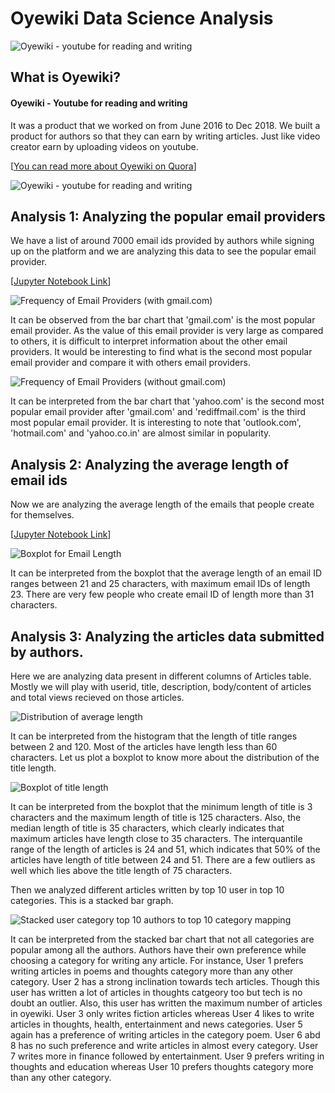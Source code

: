 # Oyewiki Data Science Analysis
  
![Oyewiki - youtube for reading and writing](https://github.com/chetnakhanna16/oyewiki_ds_analysis/blob/master/img/how-oyewiki-works.png)
  
## What is Oyewiki?
#### Oyewiki - Youtube for reading and writing

It was a product that we worked on from June 2016 to Dec 2018. 
We built a product for authors so that they can earn by writing articles. Just like video creator earn by uploading videos on youtube.

[[You can read more about Oyewiki on Quora](https://www.quora.com/search?q=oyewiki)]

![Oyewiki - youtube for reading and writing](https://github.com/chetnakhanna16/oyewiki_ds_analysis/blob/master/img/oyewiki_home_page.png)

## Analysis 1: Analyzing the popular email providers 
We have a list of around 7000 email ids provided by authors while signing up on the platform and we are analyzing this data to see the popular email provider. 

[[Jupyter Notebook Link](https://github.com/chetnakhanna16/oyewiki_ds_analysis/blob/master/email_list_analysis.ipynb)]

![Frequency of Email Providers (with gmail.com)](https://github.com/chetnakhanna16/oyewiki_ds_analysis/blob/master/img/barchart_email.png)

It can be observed from the bar chart that 'gmail.com' is the most popular email provider. As the value of this email provider is very large as compared to others, it is difficult to interpret information about the other email providers. It would be interesting to find what is the second most popular email provider and compare it with others email providers.

![Frequency of Email Providers (without gmail.com)](https://github.com/chetnakhanna16/oyewiki_ds_analysis/blob/master/img/barchart_email_no_gamil.png)

It can be interpreted from the bar chart that 'yahoo.com' is the second most popular email provider after 'gmail.com' and 'rediffmail.com' is the third most popular email provider. It is interesting to note that 'outlook.com', 'hotmail.com' and 'yahoo.co.in' are almost similar in popularity.

## Analysis 2: Analyzing the average length of email ids 

Now we are analyzing the average length of the emails that people create for themselves.

[[Jupyter Notebook Link](https://github.com/chetnakhanna16/oyewiki_ds_analysis/blob/master/email_list_analysis.ipynb)]

![Boxplot for Email Length](https://github.com/chetnakhanna16/oyewiki_ds_analysis/blob/master/img/boxplot_email.png)

It can be interpreted from the boxplot that the average length of an email ID ranges between 21 and 25 characters, with maximum email IDs of length 23. There are very few people who create email ID of length more than 31 characters.

## Analysis 3: Analyzing the articles data submitted by authors.

Here we are analyzing data present in different columns of Articles table. Mostly we will play with userid, title, description, body/content of articles and total views recieved on those articles.

![Distribution of average length](https://github.com/chetnakhanna16/oyewiki_ds_analysis/blob/master/img/hist_length_title.png)

It can be interpreted from the histogram that the length of title ranges between 2 and 120. Most of the articles have length less than 60 characters. Let us plot a boxplot to know more about the distribution of the title length.

![Boxplot of title length](https://github.com/chetnakhanna16/oyewiki_ds_analysis/blob/master/img/boxplot_length_title.png)

It can be interpreted from the boxplot that the minimum length of title is 3 characters and the maximum length of title is 125 characters. Also, the median length of title is 35 characters, which clearly indicates that maximum articles have length close to 35 characters. The interquantile range of the length of articles is 24 and 51, which indicates that 50% of the articles have length of title between 24 and 51. There are a few outliers as well which lies above the title length of 75 characters.

Then we analyzed different articles written by top 10 user in top 10 categories. This is a stacked bar graph.

![Stacked user category top 10 authors to top 10 category mapping](https://github.com/chetnakhanna16/oyewiki_ds_analysis/blob/master/img/stack_user_category.png)

It can be interpreted from the stacked bar chart that not all categories are popular among all the authors. Authors have their own preference while choosing a category for writing any article. For instance, User 1 prefers writing articles in poems and thoughts category more than any other category. User 2 has a strong inclination towards tech articles. Though this user has written a lot of articles in thoughts catgeory too but tech is no doubt an outlier. Also, this user has written the maximum number of articles in oyewiki. User 3 only writes fiction articles whereas User 4 likes to write articles in thoughts, health, entertainment and news categories. User 5 again has a preference of writing articles in the category poem. User 6 abd 8 has no such preference and write articles in almost every category. User 7 writes more in finance followed by entertainment. User 9 prefers writing in thoughts and education whereas User 10 prefers thoughts category more than any other category.

